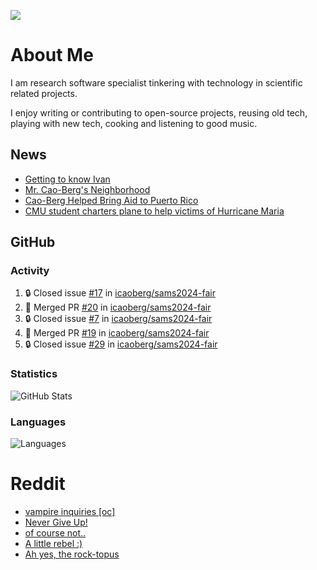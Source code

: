 ![](https://komarev.com/ghpvc/?username=icaoberg)

# About Me
I am research software specialist tinkering with technology in scientific related projects.

I enjoy writing or contributing to open-source projects, reusing old tech, playing with new tech, cooking and listening to good music.

## News
* [Getting to know Ivan](https://www.psc.edu/ivan-inside-psc-spotlight-2/)
* [Mr. Cao-Berg's Neighborhood](https://www.cmu.edu/engage/about-us/news/alumni/profile-cao-berg.html)
* [Cao-Berg Helped Bring Aid to Puerto Rico](https://www.cmu.edu/piper/news/archives/2018/february/ivan-cao-berg.html)
* [CMU student charters plane to help victims of Hurricane Maria](http://thetartan.org/2017/10/30/news/puerto-rico-aid)

## GitHub
### Activity
<!--START_SECTION:activity-->
1. 🔒 Closed issue [#17](https://github.com/icaoberg/sams2024-fair/issues/17) in [icaoberg/sams2024-fair](https://github.com/icaoberg/sams2024-fair)
2. 🎉 Merged PR [#20](https://github.com/icaoberg/sams2024-fair/pull/20) in [icaoberg/sams2024-fair](https://github.com/icaoberg/sams2024-fair)
3. 🔒 Closed issue [#7](https://github.com/icaoberg/sams2024-fair/issues/7) in [icaoberg/sams2024-fair](https://github.com/icaoberg/sams2024-fair)
4. 🎉 Merged PR [#19](https://github.com/icaoberg/sams2024-fair/pull/19) in [icaoberg/sams2024-fair](https://github.com/icaoberg/sams2024-fair)
5. 🔒 Closed issue [#29](https://github.com/icaoberg/sams2024-fair/issues/29) in [icaoberg/sams2024-fair](https://github.com/icaoberg/sams2024-fair)
<!--END_SECTION:activity-->

### Statistics
![GitHub Stats](https://github-readme-stats.vercel.app/api?username=icaoberg&count_private=true&show_icons=true)

### Languages
![Languages](https://github-readme-stats.vercel.app/api/top-langs/?username=icaoberg&show_icons=true&langs_count=10&hide=HTML,C,CSS,M)

# Reddit
<!-- BLOG-POST-LIST:START -->
- [vampire inquiries [oc]](https://www.reddit.com/r/u_icaoberg/comments/1705gy9/vampire_inquiries_oc/)
- [Never Give Up!](https://www.reddit.com/r/u_icaoberg/comments/13mcab5/never_give_up/)
- [of course not..](https://www.reddit.com/r/u_icaoberg/comments/13mc9h5/of_course_not/)
- [A little rebel :&rpar;](https://www.reddit.com/r/u_icaoberg/comments/13mc6yc/a_little_rebel/)
- [Ah yes, the rock-topus](https://www.reddit.com/r/u_icaoberg/comments/13mc4xk/ah_yes_the_rocktopus/)
<!-- BLOG-POST-LIST:END -->
